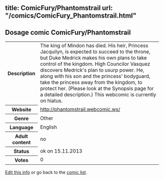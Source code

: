 title: ComicFury/Phantomstrail
url: "/comics/ComicFury_Phantomstrail.html"
---
Dosage comic ComicFury/Phantomstrail
-----------------------------------------

<p id="msg"></p>
<script type="text/javascript">
if (window.location.search === '?edit_info_mail=sent_ok') {
  var elem = document.getElementById("msg");
  elem.innerHTML = 'Edited information sucessfully sent for review, which is usually done daily. Thanks!';
  elem.className = 'ok';
}
</script>
<table class="comicinfo">
<tr>
<th>Description</th><td>The king of Mindon has died. His heir, Princess Jacquilyn, is expected to succeed to the throne, but Duke Medrick makes his own plans to take control of the kingdom. High Councilor Vasquez discovers Medrick's plan to usurp power. He, along with his son and the princess' bodyguard, take the princess away from the kingdom, to protect her. (Please look at the Synopsis page for a detailed description.) This webcomic is currently on hiatus.</td>
</tr>
<tr>
<th>Website</th><td><a href="http://phantomstrail.webcomic.ws/">http://phantomstrail.webcomic.ws/</a></td>
</tr>
<tr>
<th>Genre</th><td>Other</td>
</tr>
<tr>
<th>Language</th><td>English</td>
</tr>
<tr>
<th>Adult content</th><td>no</td>
</tr>
<tr>
<th>Status</th><td>ok on 15.11.2013</td>
</tr>
<tr>
<th>Votes</th><td>0</td>
</tr>
</table>

[Edit this info](ComicFury_Phantomstrail_edit.html) or go back to the [comic list](../comic-index.html).
